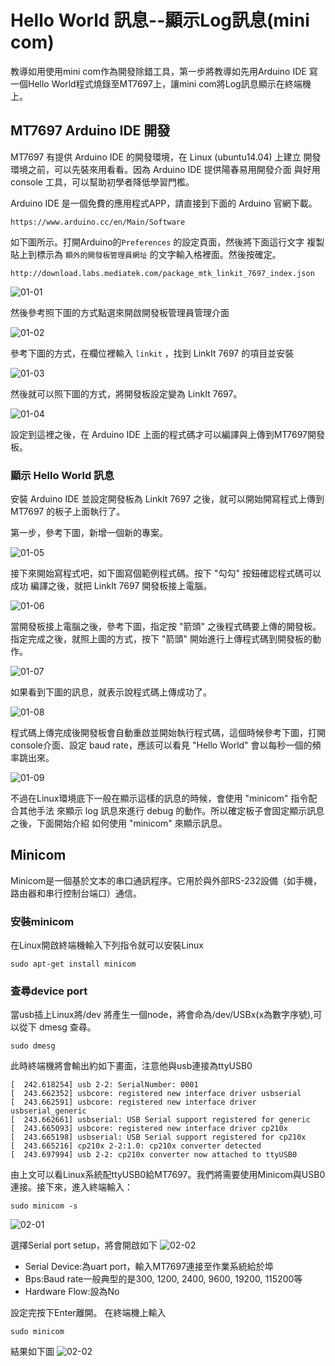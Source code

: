 # Hello World 訊息--顯示Log訊息(mini com)

教導如用使用mini com作為開發除錯工具，第一步將教導如先用Arduino IDE
寫一個Hello World程式燒錄至MT7697上，讓mini com將Log訊息顯示在終端機上。

## MT7697 Arduino IDE 開發

MT7697 有提供 Arduino IDE 的開發環境，在 Linux (ubuntu14.04) 上建立
開發環境之前，可以先裝來用看看。因為 Arduino IDE 提供陽春易用開發介面
與好用 console 工具，可以幫助初學者降低學習門檻。

Arduino IDE 是一個免費的應用程式APP，請直接到下面的 Arduino 官網下載。

    https://www.arduino.cc/en/Main/Software

如下圖所示。打開Arduino的`Preferences` 的設定頁面，然後將下面這行文字
複製貼上到標示為 `額外的開發板管理員網址` 的文字輸入格裡面。然後按確定。

    http://download.labs.mediatek.com/package_mtk_linkit_7697_index.json

![01-01](imgs/ch01/01-01.png)

然後參考照下圖的方式點選來開啟開發板管理員管理介面

![01-02](imgs/ch01/01-02.png)

參考下圖的方式，在欄位裡輸入 `linkit` ，找到 LinkIt 7697 的項目並安裝

![01-03](imgs/ch01/01-03.png)

然後就可以照下圖的方式，將開發板設定變為 LinkIt 7697。

![01-04](imgs/ch01/01-04.png)

設定到這裡之後，在 Arduino IDE 上面的程式碼才可以編譯與上傳到MT7697開發板。


### 顯示 Hello World 訊息

安裝 Arduino IDE 並設定開發板為 LinkIt 7697 之後，就可以開始開寫程式上傳到
MT7697 的板子上面執行了。

第一步，參考下圖，新增一個新的專案。

![01-05](imgs/ch01/01-05.png)


接下來開始寫程式吧，如下圖寫個範例程式碼。按下 "勾勾" 按鈕確認程式碼可以成功
編譯之後，就把 LinkIt 7697 開發板接上電腦。

![01-06](imgs/ch01/01-06.png)


當開發板接上電腦之後，參考下圖，指定按 "箭頭" 之後程式碼要上傳的開發板。
指定完成之後，就照上圖的方式，按下 "箭頭" 開始進行上傳程式碼到開發板的動作。

![01-07](imgs/ch01/01-07.png)

如果看到下圖的訊息，就表示說程式碼上傳成功了。

![01-08](imgs/ch01/01-08.png)

程式碼上傳完成後開發板會自動重啟並開始執行程式碼，這個時候參考下圖，打開
console介面、設定 baud rate，應該可以看見 "Hello World" 會以每秒一個的頻率跳出來。

![01-09](imgs/ch01/01-09.png)

不過在Linux環境底下一般在顯示這樣的訊息的時候，會使用 "minicom" 指令配合其他手法
來顯示 log 訊息來進行 debug 的動作。所以確定板子會固定顯示訊息之後，下面開始介紹
如何使用 "minicom" 來顯示訊息。


## Minicom

Minicom是一個基於文本的串口通訊程序。它用於與外部RS-232設備（如手機，路由器和串行控制台端口）通信。

### 安裝minicom
在Linux開啟終端機輸入下列指令就可以安裝Linux
```
sudo apt-get install minicom
```

### 查尋device port
當usb插上Linux將/dev 將產生一個node，將會命為/dev/USBx(x為數字序號),可以從下 dmesg 查尋。

```
sudo dmesg
```
此時終端機將會輸出約如下畫面，注意他與usb連接為ttyUSB0
```
[  242.618254] usb 2-2: SerialNumber: 0001
[  243.662352] usbcore: registered new interface driver usbserial
[  243.662591] usbcore: registered new interface driver usbserial_generic
[  243.662661] usbserial: USB Serial support registered for generic
[  243.665093] usbcore: registered new interface driver cp210x
[  243.665198] usbserial: USB Serial support registered for cp210x
[  243.665216] cp210x 2-2:1.0: cp210x converter detected
[  243.697994] usb 2-2: cp210x converter now attached to ttyUSB0
```

由上文可以看Linux系統配ttyUSB0給MT7697。我們將需要使用Minicom與USB0連接。接下來，進入終端輸入：
```
sudo minicom -s
```
![02-01](imgs/ch01/02-01.png)

選擇Serial port setup，將會開啟如下
![02-02](imgs/ch01/02-02.png)
- Serial Device:為uart port，輸入MT7697連接至作業系統給於埠
- Bps:Baud rate一般典型的是300, 1200, 2400, 9600, 19200, 115200等
- Hardware Flow:設為No

設定完按下Enter離開。
在終端機上輸入
```
sudo minicom
```
結果如下圖
![02-02](imgs/ch01/02-03.png)
